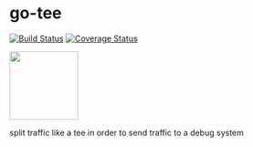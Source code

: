 # go-tee

[![Build Status](https://travis-ci.org/aofry/go-tee.svg?branch=master)](https://travis-ci.org/aofry/go-tee) [![Coverage Status](https://coveralls.io/repos/github/aofry/go-tee/badge.svg?branch=master)](https://coveralls.io/github/aofry/go-tee?branch=master)

<img src="https://storage.googleapis.com/gopherizeme.appspot.com/gophers/59b95b5c49448dff3581548e138cdb4fbf194036.png" width="120">

split traffic like a tee in order to send traffic to a debug system